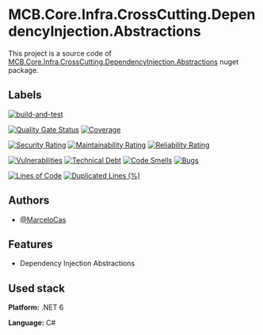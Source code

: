 
# MCB.Core.Infra.CrossCutting.DependencyInjection.Abstractions

This project is a source code of [MCB.Core.Infra.CrossCutting.DependencyInjection.Abstractions](https://www.nuget.org/packages/MCB.Core.Infra.CrossCutting.DependencyInjection.Abstractions/) nuget package.


## Labels

[![build-and-test](https://github.com/MarceloCas/MCB.Core.Infra.CrossCutting.DependencyInjection.Abstractions/actions/workflows/build-and-test.yml/badge.svg?branch=main)](https://github.com/MarceloCas/MCB.Core.Infra.CrossCutting.DependencyInjection.Abstractions/actions/workflows/build-and-test.yml)


[![Quality Gate Status](https://sonarcloud.io/api/project_badges/measure?project=MarceloCas_MCB.Core.Infra.CrossCutting.DependencyInjection.Abstractions&metric=alert_status)](https://sonarcloud.io/summary/new_code?id=MarceloCas_MCB.Core.Infra.CrossCutting.DependencyInjection.Abstractions)
[![Coverage](https://sonarcloud.io/api/project_badges/measure?project=MarceloCas_MCB.Core.Infra.CrossCutting.DependencyInjection.Abstractions&metric=coverage)](https://sonarcloud.io/summary/new_code?id=MarceloCas_MCB.Core.Infra.CrossCutting.DependencyInjection.Abstractions)


[![Security Rating](https://sonarcloud.io/api/project_badges/measure?project=MarceloCas_MCB.Core.Infra.CrossCutting.DependencyInjection.Abstractions&metric=security_rating)](https://sonarcloud.io/summary/new_code?id=MarceloCas_MCB.Core.Infra.CrossCutting.DependencyInjection.Abstractions)
[![Maintainability Rating](https://sonarcloud.io/api/project_badges/measure?project=MarceloCas_MCB.Core.Infra.CrossCutting.DependencyInjection.Abstractions&metric=sqale_rating)](https://sonarcloud.io/summary/new_code?id=MarceloCas_MCB.Core.Infra.CrossCutting.DependencyInjection.Abstractions)
[![Reliability Rating](https://sonarcloud.io/api/project_badges/measure?project=MarceloCas_MCB.Core.Infra.CrossCutting.DependencyInjection.Abstractions&metric=reliability_rating)](https://sonarcloud.io/summary/new_code?id=MarceloCas_MCB.Core.Infra.CrossCutting.DependencyInjection.Abstractions)


[![Vulnerabilities](https://sonarcloud.io/api/project_badges/measure?project=MarceloCas_MCB.Core.Infra.CrossCutting.DependencyInjection.Abstractions&metric=vulnerabilities)](https://sonarcloud.io/summary/new_code?id=MarceloCas_MCB.Core.Infra.CrossCutting.DependencyInjection.Abstractions)
[![Technical Debt](https://sonarcloud.io/api/project_badges/measure?project=MarceloCas_MCB.Core.Infra.CrossCutting.DependencyInjection.Abstractions&metric=sqale_index)](https://sonarcloud.io/summary/new_code?id=MarceloCas_MCB.Core.Infra.CrossCutting.DependencyInjection.Abstractions)
[![Code Smells](https://sonarcloud.io/api/project_badges/measure?project=MarceloCas_MCB.Core.Infra.CrossCutting.DependencyInjection.Abstractions&metric=code_smells)](https://sonarcloud.io/summary/new_code?id=MarceloCas_MCB.Core.Infra.CrossCutting.DependencyInjection.Abstractions)
[![Bugs](https://sonarcloud.io/api/project_badges/measure?project=MarceloCas_MCB.Core.Infra.CrossCutting.DependencyInjection.Abstractions&metric=bugs)](https://sonarcloud.io/summary/new_code?id=MarceloCas_MCB.Core.Infra.CrossCutting.DependencyInjection.Abstractions)


[![Lines of Code](https://sonarcloud.io/api/project_badges/measure?project=MarceloCas_MCB.Core.Infra.CrossCutting.DependencyInjection.Abstractions&metric=ncloc)](https://sonarcloud.io/summary/new_code?id=MarceloCas_MCB.Core.Infra.CrossCutting.DependencyInjection.Abstractions)
[![Duplicated Lines (%)](https://sonarcloud.io/api/project_badges/measure?project=MarceloCas_MCB.Core.Infra.CrossCutting.DependencyInjection.Abstractions&metric=duplicated_lines_density)](https://sonarcloud.io/summary/new_code?id=MarceloCas_MCB.Core.Infra.CrossCutting.DependencyInjection.Abstractions)



## Authors

- [@MarceloCas](https://www.linkedin.com/in/marcelocastelobranco/)


## Features

- Dependency Injection Abstractions


## Used stack

**Platform:** .NET 6

**Language:** C#

